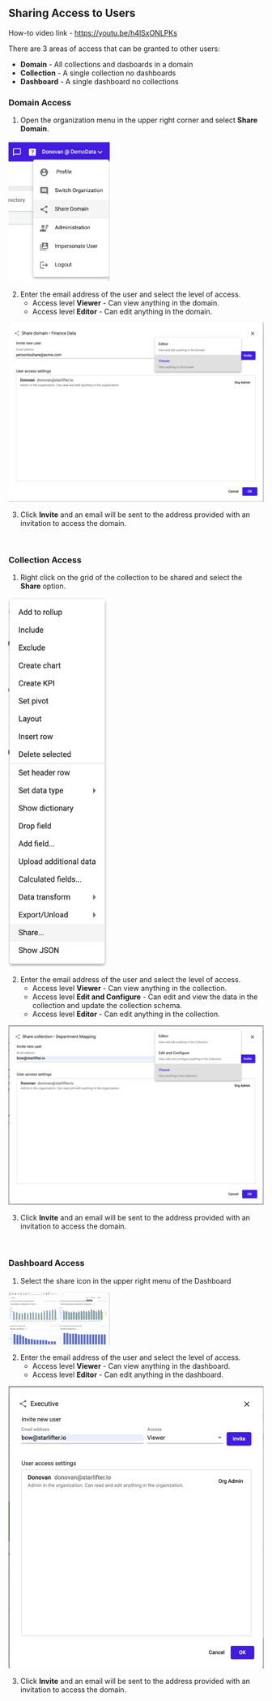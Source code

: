 ## Sharing Access to Users
How-to video link - https://youtu.be/h4lSxONLPKs

There are 3 areas of access that can be granted to other users:
* **Domain** -  All collections and dasboards in a domain
* **Collection** -  A single collection no dashboards
* **Dashboard**  - A single dashboard no collections 

### Domain Access

1.	Open the organization menu in the upper right corner and select **Share Domain**.

<img src="../assets/sharing_access_domain_1.png"  style="width:200px" class="border"></img>

2.  Enter the email address of the user and select the level of access.
    * Access level **Viewer** - Can view anything in the domain.
    * Access level **Editor** - Can edit anything in the domain.

<img src="../assets/sharing_access_domain_2.png"  style="width:600px" class="border"></img>

3.  Click **Invite** and an email will be sent to the address provided with an invitation to access the domain.

<br>

### Collection Access

1.	Right click on the grid of the collection to be shared and select the **Share** option.

<img src="../assets/sharing_access_collection_1.png"  style="width:200px" class="border"></img>

2.  Enter the email address of the user and select the level of access.
    * Access level **Viewer** - Can view anything in the collection.
    * Access level **Edit and Configure** - Can edit and view the data in the collection and update the collection schema.
    * Access level **Editor** - Can edit anything in the collection.

<img src="../assets/sharing_access_collection_2.png"  style="width:600px" class="border"></img>

3.  Click **Invite** and an email will be sent to the address provided with an invitation to access the domain.

<br>

### Dashboard Access
1.	Select the share icon in the upper right menu of the Dashboard

<img src="../assets/sharing_access_dashboard_1.png"  style="width:200px" class="border"></img>

2.  Enter the email address of the user and select the level of access.
    * Access level **Viewer** - Can view anything in the dashboard.
    * Access level **Editor** - Can edit anything in the dashboard.

<img src="../assets/sharing_access_dashboard_2.png"  style="width:600px" class="border"></img>

3.  Click **Invite** and an email will be sent to the address provided with an invitation to access the domain.

